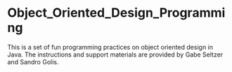 # Object_Oriented_Design_Programming
This is a set of fun programming practices on object oriented design in Java.
The instructions and support materials are provided by Gabe Seltzer and Sandro Golis.

